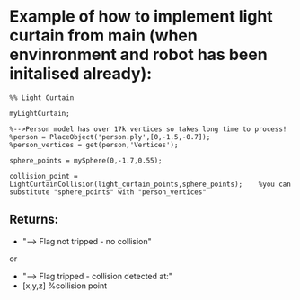 # Example of how to implement light curtain from main (when envinronment and robot has been initalised already):

```
%% Light Curtain

myLightCurtain;

%-->Person model has over 17k vertices so takes long time to process!
%person = PlaceObject('person.ply',[0,-1.5,-0.7]);
%person_vertices = get(person,'Vertices');

sphere_points = mySphere(0,-1.7,0.55);

collision_point = LightCurtainCollision(light_curtain_points,sphere_points);    %you can substitute "sphere_points" with "person_vertices"

```

## Returns:
* "--> Flag not tripped - no collision"

or

* "--> Flag tripped - collision detected at:"
* [x,y,z] %collision point
